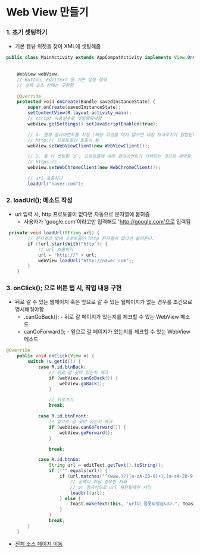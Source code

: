 # Web View 만들기

### 1. 초기 셋팅하기

- 기본 웹뷰 위젯을 찾아 XML에 셋팅해줌

```java
public class MainActivity extends AppCompatActivity implements View.OnClickListener {
  
  
  	WebView webView;
 	// Button, EditText 등 기본 설정 생략
  	// 실제 소스 상에는 구현함 
  
    @Override
    protected void onCreate(Bundle savedInstanceState) {
        super.onCreate(savedInstanceState);
        setContentView(R.layout.activity_main);
		// script 사용필수로 셋팅해줘야함
        webView.getSettings().setJavaScriptEnabled(true);

        // 1. 웹뷰 클라이언트를 지정 (해당 작업을 하지 않으면 내장 브라우저가 팝업된다.)
        // http:// 프로토콜만 호출이 됨
        webView.setWebViewClient(new WebViewClient());

        // 2. 둘 다 셋팅할 것 : 프로토콜에 따라 클라이언트가 선택되는 것으로 파악됨..
        // https://
        webView.setWebChromeClient(new WebChromeClient());

        // uri 호출하기
        loadUrl("naver.com");
```



### 2. loadUrl(); 메소드 작성

- url 입력 시, http 프로토콜이 없다면 자동으로 문자열에 붙혀줌
  - 사용자가 'google.com'이라고만 입력해도 'http://google.com'으로 입력됨

```java
 private void loadUrl(String url) {
        // 문자열의 앞에 프로토콜인 http 문자열이 없다면 붙혀준다.
        if (!url.startsWith("http")) {
            // url 호출하기
            url = "http://" + url;
            webView.loadUrl("http://naver.com");
        }
    }
```

### 3. onClick(); 으로 버튼 탭 시, 작업 내용 구현

- 뒤로 갈 수 있는 웹페이지 혹은 앞으로 갈 수 있는 웹페이지가 없는 경우를 조건으로 명시해줘야함
  - .canGoBack(); - 뒤로 갈 페이지가 있는지를 체크할 수 있는 WebView 메소드
  - canGoForward(); - 앞으로 갈 페이지가 있는지를 체크할 수 있는 WebView 메소드

```java
@Override
    public void onClick(View v) {
        switch (v.getId()) {
            case R.id.btnBack:
                // 뒤로 갈 곳이 있는지 체크
                if (webView.canGoBack()) {
                    webView.goBack();
                }

                // 뒤로가기
                break;

            case R.id.btnFront:
                // 앞으로 갈 곳이 있는지 체크
                if (webView.canGoForward()) {
                    webView.goForward();
                }

                break;

            case R.id.btnGo:
                String url = editText.getText().toString();
                if (!"".equals(url)) {
                    if (url.matches("^(www.)?([a-zA-Z0-9]+).[a-zA-Z0-9]*.[a-z]{3}.?([a-z]+)?$")) {
                        // 공백이 아닐 경우만 처리
                        // or 정규식으로 url 패턴일때만 처리
                        loadUrl(url);
                    } else {
                        Toast.makeText(this, "url이 잘못되었습니다.", Toast.LENGTH_SHORT).show();
                    }
                }
                break;
        }
    }
```

- [전체 소스 페이지 이동](https://goo.gl/3iU9lu)

